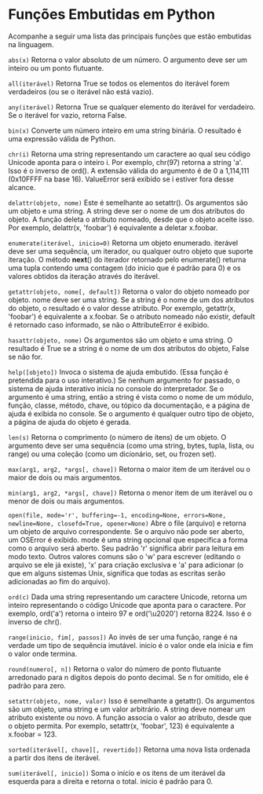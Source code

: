 # Funções Embutidas em Python
Acompanhe a seguir uma lista das principais funções que estão embutidas na linguagem.

`abs(x)`
Retorna o valor absoluto de um número. O argumento deve ser um inteiro ou um ponto flutuante.

`all(iterável)`
Retorna True se todos os elementos do iterável forem verdadeiros (ou se o iterável não está vazio).

`any(iterável)`
Retorna True se qualquer elemento do iterável for verdadeiro. Se o iterável for vazio, retorna False.

`bin(x)`
Converte um número inteiro em uma string binária. O resultado é uma expressão válida de Python.

`chr(i)`
Retorna uma string representando um caractere ao qual seu código Unicode aponta para o inteiro i. Por exemplo, chr(97) retorna a string 'a'. Isso é o inverso de ord(). A extensão válida do argumento é de 0 a 1,114,111 (0x10FFFF na base 16). ValueError será exibido se i estiver fora desse alcance.

`delattr(objeto, nome)`
Este é semelhante ao setattr(). Os argumentos são um objeto e uma string. A string deve ser o nome de um dos atributos do objeto. A função deleta o atributo nomeado, desde que o objeto aceite isso. Por exemplo, delattr(x, 'foobar') é equivalente a deletar x.foobar.

`enumerate(iterável, inicio=0)`
Retorna um objeto enumerado. iterável deve ser uma sequência, um iterador, ou qualquer outro objeto que suporte iteração. O método __next__() do iterador retornado pelo enumerate() returna uma tupla contendo uma contagem (do inicio que é padrão para 0) e os valores obtidos da iteração através do iterável.

`getattr(objeto, nome[, default])`
Retorna o valor do objeto nomeado por objeto. nome deve ser uma string. Se a string é o nome de um dos atributos do objeto, o resultado é o valor desse atributo. Por exemplo, getattr(x, 'foobar') é equivalente a x.foobar. Se o atributo nomeado não existir, default é retornado caso informado, se não o AttributeError é exibido.

`hasattr(objeto, nome)`
Os argumentos são um objeto e uma string. O resultado é True se a string é o nome de um dos atributos do objeto, False se não for.

`help([objeto])`
Invoca o sistema de ajuda embutido. (Essa função é pretendida para o uso interativo.) Se nenhum argumento for passado, o sistema de ajuda interativo inicia no console do interpretador. Se o argumento é uma string, então a string é vista como o nome de um módulo, função, classe, método, chave, ou tópico da documentação, e a página de ajuda é exibida no console. Se o argumento é qualquer outro tipo de objeto, a página de ajuda do objeto é gerada.

`len(s)`
Retorna o comprimento (o número de itens) de um objeto. O argumento deve ser uma sequência (como uma string, bytes, tupla, lista, ou range) ou uma coleção (como um dicionário, set, ou frozen set).

`max(arg1, arg2, *args[, chave])`
Retorna o maior item de um iterável ou o maior de dois ou mais argumentos.

`min(arg1, arg2, *args[, chave])`
Retorna o menor item de um iterável ou o menor de dois ou mais argumentos.

`open(file, mode='r', buffering=-1, encoding=None, errors=None, newline=None, closefd=True, opener=None)`
Abre o file (arquivo) e retorna um objeto de arquivo correspondente. Se o arquivo não pode ser aberto, um OSError é exibido. mode é uma string opcional que especifica a forma como o arquivo será aberto. Seu padrão 'r' significa abrir para leitura em modo texto. Outros valores comuns são o 'w' para escrever (editando o arquivo se ele já existe), 'x' para criação exclusiva e 'a' para adicionar (o que em alguns sistemas Unix, significa que todas as escritas serão adicionadas ao fim do arquivo).

`ord(c)`
Dada uma string representando um caractere Unicode, retorna um inteiro representando o código Unicode que aponta para o caractere. Por exemplo, ord('a') retorna o inteiro 97 e ord('\u2020') retorna 8224. Isso é o inverso de chr().

`range(inicio, fim[, passos])`
Ao invés de ser uma função, range é na verdade um tipo de sequência imutável. inicio é o valor onde ela inicia e fim o valor onde termina.

`round(numero[, n])`
Retorna o valor do número de ponto flutuante arredonado para n digitos depois do ponto decimal. Se n for omitido, ele é padrão para zero.

`setattr(objeto, nome, valor)`
Isso é semelhante a getattr(). Os argumentos são um objeto, uma string e um valor arbitrário. A string deve nomear um atributo existente ou novo. A função associa o valor ao atributo, desde que o objeto permita. Por exemplo, setattr(x, 'foobar', 123) é equivalente a x.foobar = 123.

`sorted(iterável[, chave][, revertido])`
Retorna uma nova lista ordenada a partir dos itens de iterável.

`sum(iterável[, inicio])`
Soma o início e os itens de um iterável da esquerda para a direita e retorna o total. inicio é padrão para 0.